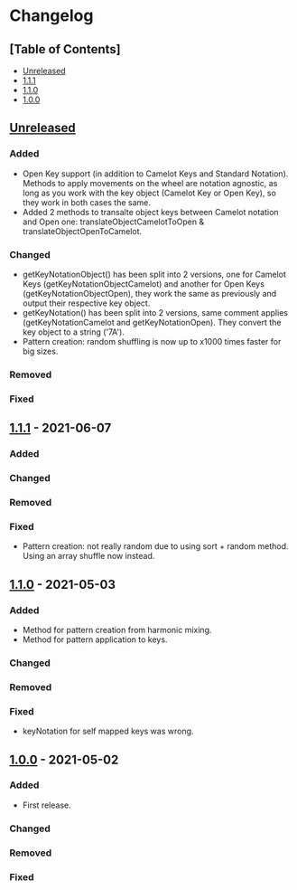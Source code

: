 # Changelog

## [Table of Contents]
- [Unreleased](#unreleased)
- [1.1.1](#111---2021-06-07)
- [1.1.0](#110---2021-05-03)
- [1.0.0](#100---2021-05-02)

## [Unreleased][]
### Added
- Open Key support (in addition to Camelot Keys and Standard Notation). Methods to apply movements on the wheel are notation agnostic, as long as you work with the key object (Camelot Key or Open Key), so they work in both cases the same.
- Added 2 methods to transalte object keys between Camelot notation and Open one: translateObjectCamelotToOpen & translateObjectOpenToCamelot.
### Changed
- getKeyNotationObject() has been split into 2 versions, one for Camelot Keys (getKeyNotationObjectCamelot) and another for Open Keys (getKeyNotationObjectOpen), they work the same as previously and output their respective key object.
- getKeyNotation() has been split into 2 versions, same comment applies (getKeyNotationCamelot and getKeyNotationOpen). They convert the key object to a string ('7A').
- Pattern creation: random shuffling is now up to x1000 times faster for big sizes.
### Removed
### Fixed

## [1.1.1] - 2021-06-07
### Added
### Changed
### Removed
### Fixed
- Pattern creation: not really random due to using sort + random method. Using an array shuffle now instead.

## [1.1.0] - 2021-05-03
### Added
- Method for pattern creation from harmonic mixing.
- Method for pattern application to keys.
### Changed
### Removed
### Fixed
- keyNotation for self mapped keys was wrong.

## [1.0.0] - 2021-05-02
### Added
- First release.
### Changed
### Removed
### Fixed

[Unreleased]: https://github.com/regorxxx/Camelot-Wheel-Notation/compare/v1.1.1...HEAD
[1.1.1]: https://github.com/regorxxx/Camelot-Wheel-Notation/compare/v1.1.0...v1.1.1
[1.1.0]: https://github.com/regorxxx/Camelot-Wheel-Notation/compare/v1.0.0...v1.1.0
[1.0.0]: https://github.com/regorxxx/Camelot-Wheel-Notation/compare/16b9932...v1.0.0

